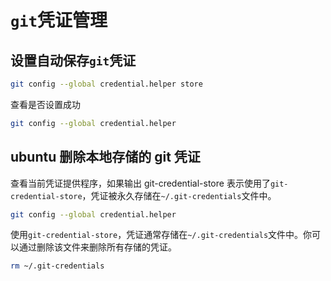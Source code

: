# `git`凭证管理

## 设置自动保存`git`凭证

```bash
git config --global credential.helper store
```

查看是否设置成功

```bash
git config --global credential.helper
```



## ubuntu 删除本地存储的 git 凭证

查看当前凭证提供程序，如果输出 git-credential-store 表示使用了`git-credential-store`，凭证被永久存储在`~/.git-credentials`文件中。

```sh
git config --global credential.helper
```

使用`git-credential-store`，凭证通常存储在`~/.git-credentials`文件中。你可以通过删除该文件来删除所有存储的凭证。

```sh
rm ~/.git-credentials
```

